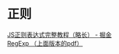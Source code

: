 
# 正则
<!-- [基础 pdf 文档](https://cdn.jsdelivr.net/gh/findwei/learnImages@main/javascipt/js基础.pdf) -->
<!-- [基础 pdf 文档](/page/javascript/img/js基础.pdf) -->

<a href="https://juejin.cn/post/6844903487155732494?share_token=1b865e30-dfbb-45f0-a935-61a489198e6f" target="_blank">JS正则表达式完整教程（略长） - 掘金</a>
<br/>
<a href="https://cdn.jsdelivr.net/gh/findwei/learnImages@main/javascript/JavaScript正则表达式迷你书（1.1版）.pdf" target="_blank">RegExp （上面版本的pdf）</a>



<!-- ```pdf
/page/javascript/img/JavaScript正则表达式迷你书（1.1版）.pdf

``` -->
<!-- ```pdf
ttps://cdn.jsdelivr.net/gh/findwei/learnImages@main/javascript/JavaScript正则表达式迷你书（1.1版）.pdf

``` -->
